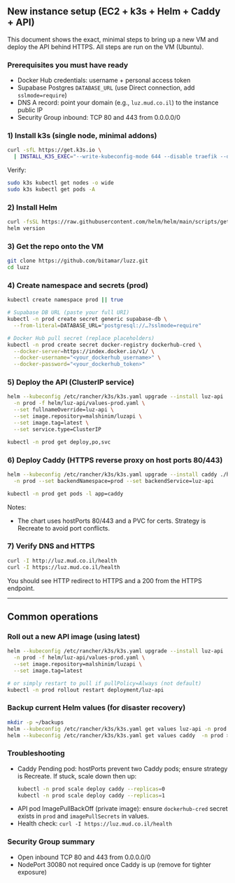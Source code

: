 ## New instance setup (EC2 + k3s + Helm + Caddy + API)

This document shows the exact, minimal steps to bring up a new VM and deploy the API behind HTTPS. All steps are run on the VM (Ubuntu).

### Prerequisites you must have ready
- Docker Hub credentials: username + personal access token
- Supabase Postgres `DATABASE_URL` (use Direct connection, add `sslmode=require`)
- DNS A record: point your domain (e.g., `luz.mud.co.il`) to the instance public IP
- Security Group inbound: TCP 80 and 443 from 0.0.0.0/0

### 1) Install k3s (single node, minimal addons)
```bash
curl -sfL https://get.k3s.io \
  | INSTALL_K3S_EXEC="--write-kubeconfig-mode 644 --disable traefik --disable servicelb --disable metrics-server" sh -
```

Verify:
```bash
sudo k3s kubectl get nodes -o wide
sudo k3s kubectl get pods -A
```

### 2) Install Helm
```bash
curl -fsSL https://raw.githubusercontent.com/helm/helm/main/scripts/get-helm-3 | bash
helm version
```

### 3) Get the repo onto the VM
```bash
git clone https://github.com/bitamar/luzz.git
cd luzz
```

### 4) Create namespace and secrets (prod)
```bash
kubectl create namespace prod || true

# Supabase DB URL (paste your full URI)
kubectl -n prod create secret generic supabase-db \
  --from-literal=DATABASE_URL="postgresql://…?sslmode=require"

# Docker Hub pull secret (replace placeholders)
kubectl -n prod create secret docker-registry dockerhub-cred \
  --docker-server=https://index.docker.io/v1/ \
  --docker-username="<your_dockerhub_username>" \
  --docker-password="<your_dockerhub_token>"
```

### 5) Deploy the API (ClusterIP service)
```bash
helm --kubeconfig /etc/rancher/k3s/k3s.yaml upgrade --install luz-api ./helm/luz-api \
  -n prod -f helm/luz-api/values-prod.yaml \
  --set fullnameOverride=luz-api \
  --set image.repository=malshinim/luzapi \
  --set image.tag=latest \
  --set service.type=ClusterIP

kubectl -n prod get deploy,po,svc
```

### 6) Deploy Caddy (HTTPS reverse proxy on host ports 80/443)
```bash
helm --kubeconfig /etc/rancher/k3s/k3s.yaml upgrade --install caddy ./helm/caddy \
  -n prod --set backendNamespace=prod --set backendService=luz-api

kubectl -n prod get pods -l app=caddy
```

Notes:
- The chart uses hostPorts 80/443 and a PVC for certs. Strategy is Recreate to avoid port conflicts.

### 7) Verify DNS and HTTPS
```bash
curl -I http://luz.mud.co.il/health
curl -I https://luz.mud.co.il/health
```

You should see HTTP redirect to HTTPS and a 200 from the HTTPS endpoint.

---

## Common operations

### Roll out a new API image (using latest)
```bash
helm --kubeconfig /etc/rancher/k3s/k3s.yaml upgrade --install luz-api ./helm/luz-api \
  -n prod -f helm/luz-api/values-prod.yaml \
  --set image.repository=malshinim/luzapi \
  --set image.tag=latest

# or simply restart to pull if pullPolicy=Always (not default)
kubectl -n prod rollout restart deployment/luz-api
```

### Backup current Helm values (for disaster recovery)
```bash
mkdir -p ~/backups
helm --kubeconfig /etc/rancher/k3s/k3s.yaml get values luz-api -n prod > ~/backups/luz-api.values.yaml
helm --kubeconfig /etc/rancher/k3s/k3s.yaml get values caddy  -n prod > ~/backups/caddy.values.yaml
```

### Troubleshooting
- Caddy Pending pod: hostPorts prevent two Caddy pods; ensure strategy is Recreate. If stuck, scale down then up:
  ```bash
  kubectl -n prod scale deploy caddy --replicas=0
  kubectl -n prod scale deploy caddy --replicas=1
  ```
- API pod ImagePullBackOff (private image): ensure `dockerhub-cred` secret exists in `prod` and `imagePullSecrets` in values.
- Health check: `curl -I https://luz.mud.co.il/health`

### Security Group summary
- Open inbound TCP 80 and 443 from 0.0.0.0/0
- NodePort 30080 not required once Caddy is up (remove for tighter exposure)



